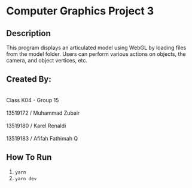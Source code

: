 # Computer Graphics Project 3

## Description

This program displays an articulated model using WebGL by loading files from the model folder. Users can perform various actions on objects, the camera, and object vertices, etc.

## Created By:

<br> Class K04 - Group 15  
<br> 13519172 / Muhammad Zubair  
<br> 13519180 / Karel Renaldi  
<br> 13519183 / Afifah Fathimah Q  

## How To Run
1. `yarn`  
2. `yarn dev`
